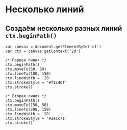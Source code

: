 # Несколько линий
## Создаём несколько разных линий `ctx.beginPath()`

    var canvas = document.getElementById('c1')
    var ctx = canvas.getContext('2d')

    /* Первая линия */
    ctx.beginPath()
    ctx.moveTo(50, 50)
    ctx.lineTo(100, 150)
    ctx.lineWidth = '20'
    ctx.strokeStyle = '#f1c40f'
    ctx.stroke()

    /* Вторая линия */
    ctx.beginPath()
    ctx.moveTo(150, 50)
    ctx.lineTo(200, 150)
    ctx.lineWidth = '20'
    ctx.strokeStyle = '#2ecc71'
    ctx.stroke()
